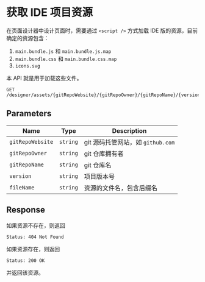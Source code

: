 # 获取 IDE 项目资源

在页面设计器中设计页面时，需要通过 `<script />` 方式加载 IDE 版的资源，目前确定的资源包含：

1. `main.bundle.js` 和 `main.bundle.js.map`
2. `main.bundle.css` 和 `main.bundle.css.map`
3. `icons.svg`

本 API 就是用于加载这些文件。

```text
GET /designer/assets/{gitRepoWebsite}/{gitRepoOwner}/{gitRepoName}/{version}/{fileName}
```

## Parameters

| Name             | Type     | Description                       |
| ---------------- | -------- | --------------------------------- |
| `gitRepoWebsite` | `string` | git 源码托管网站，如 `github.com` |
| `gitRepoOwner`   | `string` | git 仓库拥有者                    |
| `gitRepoName`    | `string` | git 仓库名                        |
| `version`        | `string` | 项目版本号                        |
| `fileName`       | `string` | 资源的文件名，包含后缀名          |

## Response

如果资源不存在，则返回

```text
Status: 404 Not Found
```

如果资源存在，则返回

```text
Status: 200 OK
```

并返回该资源。
